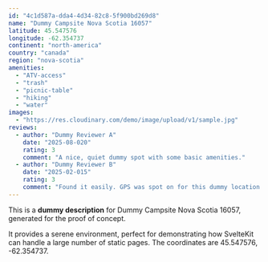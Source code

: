 ```yaml
---
id: "4c1d587a-dda4-4d34-82c8-5f900bd269d8"
name: "Dummy Campsite Nova Scotia 16057"
latitude: 45.547576
longitude: -62.354737
continent: "north-america"
country: "canada"
region: "nova-scotia"
amenities:
  - "ATV-access"
  - "trash"
  - "picnic-table"
  - "hiking"
  - "water"
images:
  - "https://res.cloudinary.com/demo/image/upload/v1/sample.jpg"
reviews:
  - author: "Dummy Reviewer A"
    date: "2025-08-020"
    rating: 3
    comment: "A nice, quiet dummy spot with some basic amenities."
  - author: "Dummy Reviewer B"
    date: "2025-02-015"
    rating: 3
    comment: "Found it easily. GPS was spot on for this dummy location."
---
```


This is a **dummy description** for Dummy Campsite Nova Scotia 16057, generated for the proof of concept.

It provides a serene environment, perfect for demonstrating how SvelteKit can handle a large number of static pages. The coordinates are 45.547576, -62.354737.
